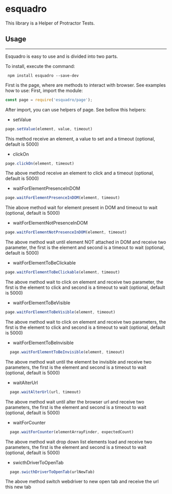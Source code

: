 # esquadro
This library is a Helper of Protractor Tests.

## Usage 
***
Esquadro is easy to use and is divided into two parts. 

To install, execute the command:
```
 npm install esquadro --save-dev
 ```

First is the page, where are methods to interact with browser.
See examples how to use:
First, import the module:

```javascript
const page = require('esquadro/page');
```

After import, you can use helpers of page. See bellow this helpers:


* setValue
```javascript
page.setValue(element, value, timeout)
```
This method receive an element, a value to set and a timeout (optional, default is 5000)

* clickOn
```javascript
page.clickOn(element, timeout)
```
The above method receive an element to click and a timeout (optional, default is 5000)

* waitForElementPresenceInDOM
```javascript
page.waitForElementPresenceInDOM(element, timeout)
```
Thie above method wait for element present in DOM and timeout to wait (optional, default is 5000)

* waitForElementNotPresenceInDOM
```javascript
page.waitForElementNotPresenceInDOM(element, timeout)
```
The above method wait until element NOT attached in DOM and receive two parameter, the first is the element and second is a timeout to wait (optional, default is 5000)

* waitForElementToBeClickable
```javascript
page.waitForElementToBeClickable(element, timeout)
```
The above method wait to click on element and receive two parameter, the first is the element to click and second is a timeout to wait (optional, default is 5000)

* waitForElementToBeVisible
```javascript
page.waitForElementToBeVisible(element, timeout)
```
The above method wait to click on element and receive two parameters, the first is the element to click and second is a timeout to wait (optional, default is 5000)

* waitForElementToBeInvisible
```javascript
  page.waitForElementToBeInvisible(element, timeout)
```
The above method wait until the element be invisible and receive two parameters, the first is the element and second is a timeout to wait (optional, default is 5000)

* waitAlterUrl
```javascript
  page.waitAlterUrl(url, timeout)
```
The above method wait until alter the browser url and receive two parameters, the first is the element and second is a timeout to wait (optional, default is 5000)

* waitForCounter
```javascript
  page.waitForCounter(elementArrayFinder, expectedCount)
```
The above method wait drop down list elements load and receive two parameters, the first is the element and second is a timeout to wait (optional, default is 5000)

* swicthDriverToOpenTab

```javascript
  page.swicthDriverToOpenTab(urlNewTab)
```
The above method switch webdriver to new open tab and receive the url this new tab